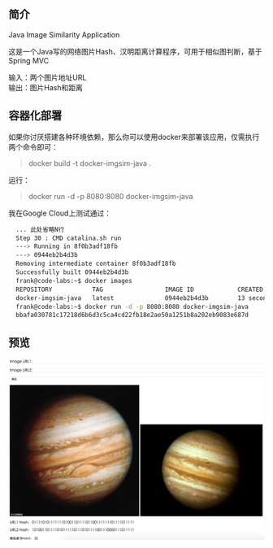 简介
----
Java Image Similarity Application

这是一个Java写的网络图片Hash、汉明距离计算程序，可用于相似图判断，基于Spring MVC  

输入：两个图片地址URL  
输出：图片Hash和距离  

容器化部署
----
如果你讨厌搭建各种环境依赖，那么你可以使用docker来部署该应用，仅需执行两个命令即可：
> docker build -t docker-imgsim-java .

运行：
> docker run -d -p 8080:8080 docker-imgsim-java

我在Google Cloud上测试通过：
```bash
  ... 此处省略N行
  Step 30 : CMD catalina.sh run
  ---> Running in 8f0b3adf18fb
  ---> 0944eb2b4d3b
  Removing intermediate container 8f0b3adf18fb
  Successfully built 0944eb2b4d3b
  frank@code-labs:~$ docker images
  REPOSITORY           TAG                 IMAGE ID            CREATED             VIRTUAL SIZE
  docker-imgsim-java   latest              0944eb2b4d3b        13 seconds ago      813.2 MB
  frank@code-labs:~$ docker run -d -p 8080:8080 docker-imgsim-java
  bbafa030781c17218d6b6d3c5ca4cd22fb18e2ae50a1251b8a202eb9083e687d
```

预览
----
![img](img.png)
